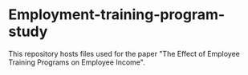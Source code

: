 # Employment-training-program-study
This repository hosts files used for the paper "The Effect of Employee Training Programs on Employee Income". 
